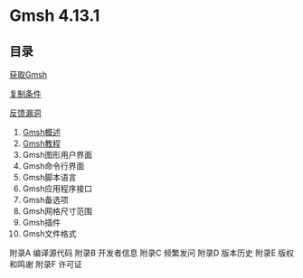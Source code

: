 # Gmsh 4.13.1

## 目录

[获取Gmsh](./obtaining_gmsh.md)

[复制条件](./copying_conditions.md)

[反馈漏洞](./reporting_a_bug.md)

1. [Gmsh概述](./overview_of_gmsh.md)
2. [Gmsh教程](./gmsh_tutorial.md)
3. Gmsh图形用户界面
4. Gmsh命令行界面
5. Gmsh脚本语言
6. Gmsh应用程序接口
7. Gmsh备选项
8. Gmsh网格尺寸范围
9. Gmsh插件
10. Gmsh文件格式

附录A 编译源代码
附录B 开发者信息
附录C 频繁发问
附录D 版本历史
附录E 版权和鸣谢
附录F 许可证
